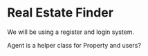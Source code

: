 # Real Estate Finder

We will be using a register and login system.

Agent is a helper class for Property and users?